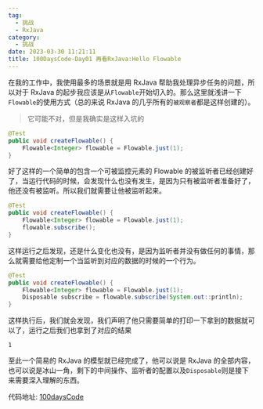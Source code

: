 ```yaml
---
tag:
  - 挑战
  - RxJava
category:
  - 挑战
date: 2023-03-30 11:21:11
title: 100DaysCode-Day01 再看RxJava:Hello Flowable
---
```


在我的工作中，我使用最多的场景就是用 RxJava 帮助我处理异步任务的问题，所以对于 RxJava 的起步我应该是从`Flowable`开始切入的。那么这里就浅讲一下`Flowable`的使用方式（总的来说 RxJava 的几乎所有的`被观察者`都是这样创建的）。

> 它可能不对，但是我确实是这样入坑的

```java
@Test
public void createFlowable() {
    Flowable<Integer> flowable = Flowable.just(1);
}
```

好了这样的一个简单的包含一个可被监控元素的 Flowable 的被监听者已经创建好了，当运行代码的时候，会发现什么也没有发生，是因为只有被监听者准备好了，他还没有被监听。所以我们就需要让他被监听起来。

```java
@Test
public void createFlowable() {
    Flowable<Integer> flowable = Flowable.just(1);
    flowable.subscribe();
}
```

这样运行之后发现，还是什么变化也没有，是因为监听者并没有做任何的事情，那么就需要给他定制一个当监听到对应的数据的时候的一个行为。

```java
@Test
public void createFlowable() {
    Flowable<Integer> flowable = Flowable.just(1);
    Disposable subscribe = flowable.subscribe(System.out::println);
}
```

这样执行后，我们就会发现，我们声明了他只需要简单的打印一下拿到的数据就可以了，运行之后我们也拿到了对应的结果

```console
1
```

至此一个简易的 RxJava 的模型就已经完成了，他可以说是 RxJava 的全部内容，也可以说是冰山一角，剩下的中间操作、监听者的配置以及`Disposable`则是接下来需要深入理解的东西。

代码地址:
[100daysCode](https://github.com/dgjungleP/100days-code-round1)
